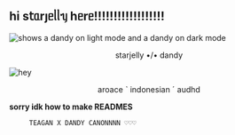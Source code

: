 ## һі s𝗍ᥲrȷᥱᥣᥣᥡ һᥱrᥱ!!!!!!!!!!!!!!!!!! 




<picture>
 <source media="(prefers-color-scheme: dark)" [srcset="(https://files.catbox.moe/57pfbk.gif)">
 <source media="(prefers-color-scheme: light)" srcset="https://files.catbox.moe/9nongc.gif">
 <img alt="shows a dandy on light mode and a dandy on dark mode" src="https://files.catbox.moe/01u8gt.png">
</picture>


<p align="center">starjelly •/• dandy </p>

  ![hey](https://shields.io/badge/dynamic/json?color=B8C0FF&label=Profile%20Views&query=count&url=https://komarev.com/ghpvc/?username=starjelly)

<p align="center">aroace ˋ indonesian ˊ audhd</p>

**sorry idk how to make READMES**

         TEAGAN X DANDY CANONNNN ♡♡♡



